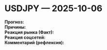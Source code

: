 # USDJPY — 2025-10-06

**Прогноз:**  
**Причины:**  
**Реакция рынка (Факт):**  
**Реакция соцсетей:**  
**Комментарий (рефлексия):**
